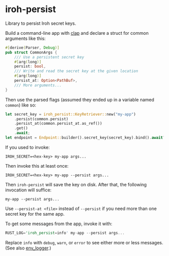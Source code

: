# iroh-persist

Library to persist Iroh secret keys.

Build a command-line app with [clap](https://docs.rs/clap/latest/clap/) and
declare a struct for common arguments like this:
```rust
#[derive(Parser, Debug)]
pub struct CommonArgs {
    /// Use a persistent secret key
    #[arg(long)]
    persist: bool,
    /// Write and read the secret key at the given location
    #[arg(long)]
    persist_at: Option<PathBuf>,
    /// More arguments...
}
```

Then use the parsed flags (assumed they ended up in a variable named `common`)
like so:
```rust
let secret_key = iroh_persist::KeyRetriever::new("my-app")
    .persist(common.persist)
    .persist_at(common.persist_at.as_ref())
    .get()
    .await;
let endpoint = Endpoint::builder().secret_key(secret_key).bind().await?;
```

If you used to invoke:
```shell
IROH_SECRET=<hex-key> my-app args...
```
Then invoke this at least once:
```shell
IROH_SECRET=<hex-key> my-app --persist args...
```
Then `iroh-persist` will save the key on disk. After that, the following
invocation will suffice:
```shell
my-app --persist args...
```

Use `--persist-at <file>` instead of `--persist` if you need more than one
secret key for the same app.

To get some messages from the app, invoke it with:
```rust
RUST_LOG='iroh_persist=info' my-app --persist args...
```
Replace `info` with `debug`, `warn`, or `error` to see either more or
less messages. (See also [env_logger](https://docs.rs/env_logger/latest/env_logger/).)
